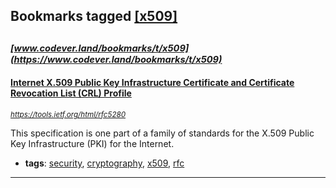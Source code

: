 ## Bookmarks tagged [[x509]](https://www.codever.land/search?q=[x509])

_<sup><sup>[www.codever.land/bookmarks/t/x509](https://www.codever.land/bookmarks/t/x509)</sup></sup>_
---
#### [Internet X.509 Public Key Infrastructure Certificate and Certificate Revocation List (CRL) Profile](https://tools.ietf.org/html/rfc5280)
_<sup>https://tools.ietf.org/html/rfc5280</sup>_

This specification is one part of a family of standards for the X.509 Public Key Infrastructure (PKI) for the Internet.
* **tags**: [security](../tagged/security.md), [cryptography](../tagged/cryptography.md), [x509](../tagged/x509.md), [rfc](../tagged/rfc.md)
---
